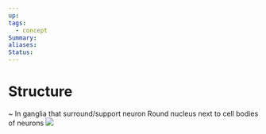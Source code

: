```yaml
---
up: 
tags:
  - concept
Summary: 
aliases: 
Status:
---
```

# Structure
~
In ganglia that surround/support neuron
Round nucleus next to cell bodies of neurons
![](https://i.imgur.com/M4J9fbX.png)
